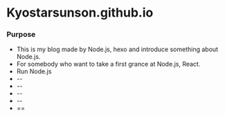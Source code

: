 # Kyostarsunson.github.io

### Purpose
* This is my blog made by Node.js, hexo and introduce something about Node.js.
* For somebody who want to take a first grance at Node.js, React.
* Run Node.js 
* --
* --
* --
* --
* ==
